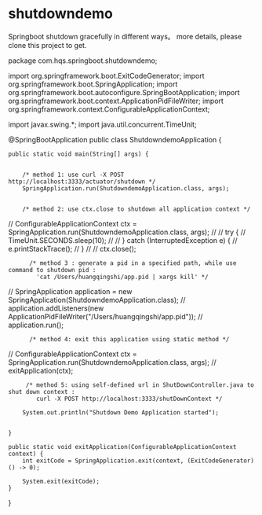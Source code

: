 # shutdowndemo
Springboot shutdown gracefully in different ways。  more details, please clone this project to get.

package com.hqs.springboot.shutdowndemo;

import org.springframework.boot.ExitCodeGenerator;
import org.springframework.boot.SpringApplication;
import org.springframework.boot.autoconfigure.SpringBootApplication;
import org.springframework.boot.context.ApplicationPidFileWriter;
import org.springframework.context.ConfigurableApplicationContext;

import javax.swing.*;
import java.util.concurrent.TimeUnit;

@SpringBootApplication
public class ShutdowndemoApplication {

    public static void main(String[] args) {


        /* method 1: use curl -X POST http://localhost:3333/actuator/shutdown */
        SpringApplication.run(ShutdowndemoApplication.class, args);


        /* method 2: use ctx.close to shutdown all application context */
//        ConfigurableApplicationContext ctx = SpringApplication.run(ShutdowndemoApplication.class, args);
//
//        try {
//            TimeUnit.SECONDS.sleep(10);
//
//        } catch (InterruptedException e) {
//            e.printStackTrace();
//        }
//
//        ctx.close();

          /* method 3 : generate a pid in a specified path, while use command to shutdown pid :
            'cat /Users/huangqingshi/app.pid | xargs kill' */
//        SpringApplication application = new SpringApplication(ShutdowndemoApplication.class);
//        application.addListeners(new ApplicationPidFileWriter("/Users/huangqingshi/app.pid"));
//        application.run();

          /* method 4: exit this application using static method */
//        ConfigurableApplicationContext ctx = SpringApplication.run(ShutdowndemoApplication.class, args);
//        exitApplication(ctx);

         /* method 5: using self-defined url in ShutDownController.java to shut down context :
            curl -X POST http://localhost:3333/shutDownContext */

        System.out.println("Shutdown Demo Application started");


    }

    public static void exitApplication(ConfigurableApplicationContext context) {
        int exitCode = SpringApplication.exit(context, (ExitCodeGenerator) () -> 0);

        System.exit(exitCode);
    }

}

